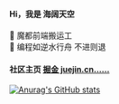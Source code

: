 #### Hi，我是 海阔天空

🐋 魔都前端搬运工  
🌱 编程如逆水行舟 不进则退

#### 社区主页 [掘金 juejin.cn……](https://juejin.cn/user/2594503172831208/posts)

[![Anurag's GitHub stats](https://github-readme-stats.vercel.app/api?username=xy-sea)](https://github.com/xy-sea)
